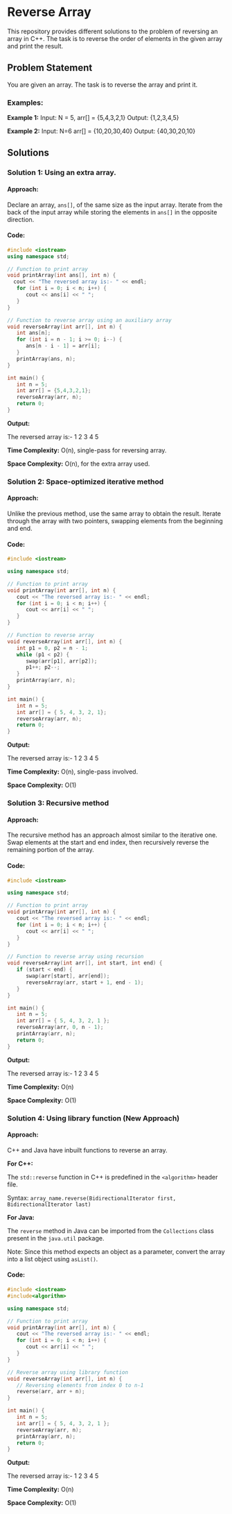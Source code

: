 # Reverse Array

This repository provides different solutions to the problem of reversing an array in C++. The task is to reverse the order of elements in the given array and print the result.

## Problem Statement

You are given an array. The task is to reverse the array and print it.

### Examples:

**Example 1:**
Input: N = 5, arr[] = {5,4,3,2,1}
Output: {1,2,3,4,5}

**Example 2:**
Input: N=6 arr[] = {10,20,30,40}
Output: {40,30,20,10}

## Solutions

### Solution 1: Using an extra array.

#### Approach:
Declare an array, `ans[]`, of the same size as the input array. Iterate from the back of the input array while storing the elements in `ans[]` in the opposite direction.

#### Code:

```cpp
#include <iostream>
using namespace std;

// Function to print array
void printArray(int ans[], int n) {
  cout << "The reversed array is:- " << endl;
   for (int i = 0; i < n; i++) {
      cout << ans[i] << " ";
   }
}

// Function to reverse array using an auxiliary array
void reverseArray(int arr[], int n) {
   int ans[n];
   for (int i = n - 1; i >= 0; i--) {
      ans[n - i - 1] = arr[i];
   }
   printArray(ans, n);
}

int main() {
   int n = 5;
   int arr[] = {5,4,3,2,1};
   reverseArray(arr, n);
   return 0;
}
```

**Output:**

The reversed array is:-
1 2 3 4 5

**Time Complexity:** O(n), single-pass for reversing array.

**Space Complexity:** O(n), for the extra array used.

### Solution 2: Space-optimized iterative method

#### Approach:
Unlike the previous method, use the same array to obtain the result. Iterate through the array with two pointers, swapping elements from the beginning and end.

#### Code:

```cpp
#include <iostream>

using namespace std;

// Function to print array
void printArray(int arr[], int n) {
   cout << "The reversed array is:- " << endl;
   for (int i = 0; i < n; i++) {
      cout << arr[i] << " ";
   }
}

// Function to reverse array 
void reverseArray(int arr[], int n) {
   int p1 = 0, p2 = n - 1;
   while (p1 < p2) {
      swap(arr[p1], arr[p2]);
      p1++; p2--;
   }
   printArray(arr, n);
}

int main() {
   int n = 5;
   int arr[] = { 5, 4, 3, 2, 1};
   reverseArray(arr, n);
   return 0;
}
```

**Output:**

The reversed array is:-
1 2 3 4 5

**Time Complexity:** O(n), single-pass involved.

**Space Complexity:** O(1) 

### Solution 3: Recursive method

#### Approach:
The recursive method has an approach almost similar to the iterative one. Swap elements at the start and end index, then recursively reverse the remaining portion of the array.

#### Code:

```cpp
#include <iostream>

using namespace std;

// Function to print array
void printArray(int arr[], int n) {
   cout << "The reversed array is:- " << endl;
   for (int i = 0; i < n; i++) {
      cout << arr[i] << " ";
   }
}

// Function to reverse array using recursion
void reverseArray(int arr[], int start, int end) {
   if (start < end) {
      swap(arr[start], arr[end]);
      reverseArray(arr, start + 1, end - 1);
   }
}

int main() {
   int n = 5;
   int arr[] = { 5, 4, 3, 2, 1 };
   reverseArray(arr, 0, n - 1);
   printArray(arr, n);
   return 0;
}
```

**Output:**

The reversed array is:-
1 2 3 4 5

**Time Complexity:** O(n)

**Space Complexity:** O(1)

### Solution 4: Using library function (New Approach)

#### Approach:
C++ and Java have inbuilt functions to reverse an array.

**For C++:**

The `std::reverse` function in C++ is predefined in the `<algorithm>` header file.

Syntax: `array_name.reverse(BidirectionalIterator first, BidirectionalIterator last)`

**For Java:**

The `reverse` method in Java can be imported from the `Collections` class present in the `java.util` package.

Note: Since this method expects an object as a parameter, convert the array into a list object using `asList()`.

#### Code:

```cpp
#include <iostream>
#include<algorithm>

using namespace std;

// Function to print array
void printArray(int arr[], int n) {
   cout << "The reversed array is:- " << endl;
   for (int i = 0; i < n; i++) {
      cout << arr[i] << " ";
   }
}

// Reverse array using library function
void reverseArray(int arr[], int n) {
   // Reversing elements from index 0 to n-1 
   reverse(arr, arr + n);
}

int main() {
   int n = 5;
   int arr[] = { 5, 4, 3, 2, 1 };
   reverseArray(arr, n);
   printArray(arr, n);
   return 0;
}
```

**Output:**

The reversed array is:-
1 2 3 4 5

**Time Complexity:** O(n)

**Space Complexity:** O(1)

